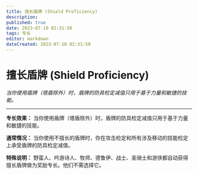 ```yaml
---
title: 擅长盾牌 (Shield Proficiency)
description: 
published: true
date: 2023-07-10 02:31:50
tags: 专长
editor: markdown
dateCreated: 2023-07-10 02:31:50
---
```


# 擅长盾牌 (Shield Proficiency)

_当你使用盾牌（塔盾除外）时，盾牌的防具检定减值只用于基于力量和敏捷的技能。_

* * *

**专长效果：** 当你使用盾牌（塔盾除外）时，盾牌的防具检定减值只用于基于力量和敏捷的技能。

**通常情况：** 当你使用不擅长的盾牌时，你在攻击检定和所有涉及移动的技能检定上承受盾牌的防具检定减值。

**特殊说明：** 野蛮人、吟游诗人、牧师、德鲁伊、战士、圣骑士和游侠都自动获得擅长盾牌做为奖励专长。他们不需选择它。

